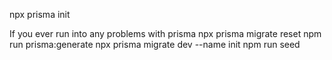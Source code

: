 npx prisma init

If you ever run into any problems with prisma
npx prisma migrate reset
npm run prisma:generate
npx prisma migrate dev --name init
npm run seed
